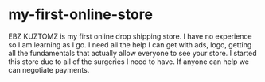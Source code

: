 # my-first-online-store
EBZ KUZTOMZ is my first online drop shipping store. I have no experience so I am learning as I go. 
I need all the help I can get with ads, logo, getting all the fundamentals that actually allow everyone to see your store.
I started this store due to all of the surgeries I need to have.
If anyone can help we can negotiate payments.
